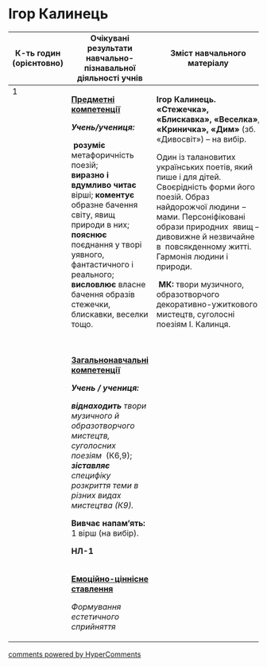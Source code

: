 <div id="hypercomments_widget" class="js-hypercomments-widget invisible"></div>

# Ігор Калинець

<table>
  <tr>
    <td width="10%" align="center"><b>К-ть годин (орієнтовно)</b></td>
    <td width="45%" align="center"><b>Очікувані результати навчально-пізнавальної діяльності учнів</b></td>
    <td width="45%" align="center"><b>Зміст навчального матеріалу</b></td>
  </tr>
<tbody>
  <tr>
<td width="10%" style="vertical-align:top !important;">1</td>
    <td width="45%" style="vertical-align:top !important;">
<p><strong><u>Предметні компетенції </u></strong></p>
<p><strong><em>Учень/учениця:</em></strong></p>
<p>&nbsp;<strong>розуміє</strong> метафоричність поезій; <br /> <strong>виразно і вдумливо читає</strong> вірші; <strong>коментує </strong>образне бачення світу, явищ природи в них; <strong>пояснює</strong> поєднання у творі уявного, фантастичного і реального; <strong>висловлює </strong>власне бачення образів стежечки, блискавки, веселки тощо.</p>
<p>&nbsp;</p>
<p><strong><u>Загальнонавчальні компетенції</u></strong></p>
<p><strong><em>Учень / учениця: </em></strong></p>
<p><strong><em>віднаходить</em></strong><em> твори музичного й образотворчого мистецтв, суголосних поезіям</em>&nbsp; (К6,9);&nbsp; <strong><em>зіставляє </em></strong><em>специфіку розкриття теми в різних видах мистецтва (К9).</em></p>
<p><strong>Вивчає напам&rsquo;ять:</strong> 1 вірш (на вибір).</p>
<p><strong>НЛ-1<br /> <br /> </strong></p>
<p><strong><u>Емоційно-ціннісне ставлення</u></strong></p>
<p><em>Формування естетичного сприйняття</em></p>
</td>
    <td width="45%" style="vertical-align:top !important;">
<p><strong>Ігор Калинець. &laquo;Стежечка&raquo;, &laquo;Блискавка&raquo;,&nbsp;&laquo;Веселка&raquo;, &laquo;Криничка&raquo;, &laquo;Дим&raquo; </strong>(зб. &laquo;Дивосвіт&raquo;) &ndash; на вибір.</p>
<p>Один із талановитих українських поетів, який пише і для дітей.<br /> Своєрідність форми його поезій. Образ найдорожчої людини &minus; мами. Персоніфіковані образи природних&nbsp; явищ &ndash; дивовижне й незвичайне в&nbsp; повсякденному житті.&nbsp; Гармонія людини і природи.</p>
<p><strong>&nbsp;МК: </strong>твори музичного, образотворчого декоративно-ужиткового мистецтв, суголосні поезіям І. Калинця.</p></td>
  </tr>
</tbody>
</table>

<div class="js-hypercomments-container">
<a href="http://hypercomments.com" class="hc-link" title="comments widget">comments powered by HyperComments</a>
</div>
